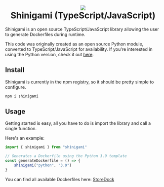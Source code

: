 <h1 align="center">
    <img src="https://raw.githubusercontent.com/hifumi1337/shinigami/main/.github/assets/shinigami_logo.png" />
    <br />
    Shinigami (TypeScript/JavaScript)
</h1>

Shinigami is an open source TypeScript/JavaScript library allowing the user to generate Dockerfiles during runtime.

This code was originally created as an open source Python module, converted to TypeScript/JavaScript for availability. If you're interested in using the Python version, check it out [here](https://github.com/shinigamilib/shinigami-py).

## Install
Shinigami is currently in the npm registry, so it should be pretty simple to configure.
```bash
npm i shinigami
```

## Usage
Getting started is easy, all you have to do is import the library and call a single function.

Here's an example:
```typescript
import { shinigami } from "shinigami"

// Generates a Dockerfile using the Python 3.9 template
const generateDockerfile = () => {
    shinigami("python", "3.9")
}
```

You can find all available Dockerfiles here: [StoreDock](https://github.com/shinigamilib/StoreDock)